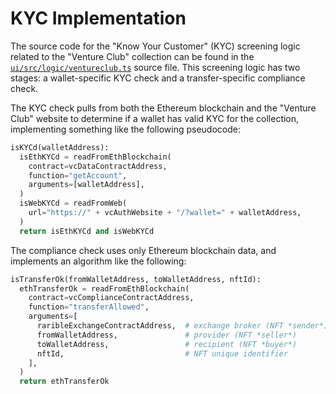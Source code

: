 # KYC Implementation #

The source code for the "Know Your Customer" (KYC) screening logic related to
the "Venture Club" collection can be found in the
[`ui/src/logic/ventureclub.ts`][kyc-code] source file. This screening logic has
two stages: a wallet-specific KYC check and a transfer-specific compliance
check.

The KYC check pulls from both the Ethereum blockchain and the "Venture Club"
website to determine if a wallet has valid KYC for the collection, implementing
something like the following pseudocode:

```python
isKYCd(walletAddress):
  isEthKYCd = readFromEthBlockchain(
    contract=vcDataContractAddress,
    function="getAccount",
    arguments=[walletAddress],
  )
  isWebKYCd = readFromWeb(
    url="https://" + vcAuthWebsite + "/?wallet=" + walletAddress,
  )
  return isEthKYCd and isWebKYCd
```

The compliance check uses only Ethereum blockchain data, and implements an
algorithm like the following:


```python
isTransferOk(fromWalletAddress, toWalletAddress, nftId):
  ethTransferOk = readFromEthBlockchain(
    contract=vcComplianceContractAddress,
    function="transferAllowed",
    arguments=[
      raribleExchangeContractAddress,  # exchange broker (NFT *sender*)
      fromWalletAddress,               # provider (NFT *seller*)
      toWalletAddress,                 # recipient (NFT *buyer*)
      nftId,                           # NFT unique identifier
    ],
  )
  return ethTransferOk
```

[kyc-code]: https://github.com/urbitswap/urbitswap/blob/6618b69b9950e4f989370f60906e8776f0af965d/ui/src/logic/ventureclub.ts
